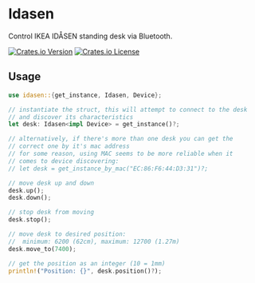 # Idasen

Control IKEA IDÅSEN standing desk via Bluetooth.  

[![Crates.io Version](https://img.shields.io/crates/v/idasen)](https://crates.io/crates/idasen)
[![Crates.io License](https://img.shields.io/crates/l/idasen)](https://crates.io/crates/idasen)

## Usage

```rust
use idasen::{get_instance, Idasen, Device};

// instantiate the struct, this will attempt to connect to the desk 
// and discover its characteristics
let desk: Idasen<impl Device> = get_instance()?;

// alternatively, if there's more than one desk you can get the 
// correct one by it's mac address 
// for some reason, using MAC seems to be more reliable when it 
// comes to device discovering:
// let desk = get_instance_by_mac("EC:86:F6:44:D3:31")?;

// move desk up and down
desk.up();
desk.down();

// stop desk from moving
desk.stop();

// move desk to desired position: 
//  minimum: 6200 (62cm), maximum: 12700 (1.27m)
desk.move_to(7400);

// get the position as an integer (10 = 1mm)
println!("Position: {}", desk.position()?);
```
